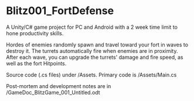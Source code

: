 # Blitz001_FortDefense
 
A Unity/C# game project for PC and Android with a 2 week time limit to hone productivity skills.

Hordes of enemies randomly spawn and travel toward your fort in waves to destroy it. The turrets automatically fire when enemies are in proximity. After each wave, you can upgrade the turrets' damage and fire speed, as well as the fort Hitpoints.

Source code (.cs files) under /Assets. Primary code is /Assets/Main.cs

Post-mortem and development notes are in /GameDoc_BlitzGame_001_Untitled.odt
